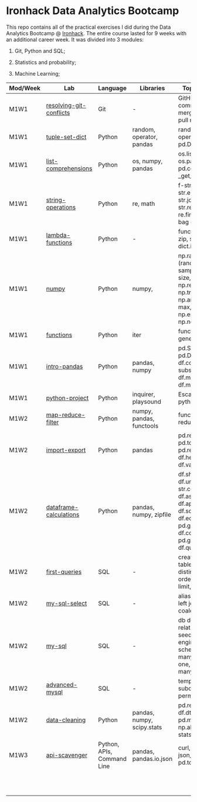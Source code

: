 # Ironhack Data Analytics Bootcamp

This repo contains all of the practical exercises I did during the Data Analytics Bootcamp @ [Ironhack](https://www.ironhack.com/en). The entire course lasted for 9 weeks with an additional career week. It was divided into 3 modules:

1. Git, Python and SQL;

2. Statistics and probability;

3. Machine Learning;

   

| Mod/Week | Lab                                                          | Language                   | Libraries                  | Topics/Methods                                               |
| -------- | ------------------------------------------------------------ | -------------------------- | -------------------------- | ------------------------------------------------------------ |
| M1W1     | [resolving-git-conflicts](https://github.com/ricardozacarias/ironhack-labs/tree/master/M1-W1-lab-resolving-git-conflicts) | Git                        | -                          | GitHub, add, commit, push, pull, merge, conflicts, pull requests |
| M1W1     | [tuple-set-dict](https://github.com/ricardozacarias/ironhack-labs/tree/master/M1-W1-lab-tuple-set-dict) | Python                     | random, operator, pandas   | random.sample, operator.itemgetter, pd.DataFrame             |
| M1W1     | [list-comprehensions](https://github.com/ricardozacarias/ironhack-labs/tree/master/M1-W1-lab-list-comprehensions) | Python                     | os, numpy, pandas          | os.listdir, os.path.join, pd.concat,np.array, _get_numeric_data |
| M1W1     | [string-operations](https://github.com/ricardozacarias/ironhack-labs/tree/master/M1-W1-lab-string-operations) | Python                     | re, math                   | f-strings, str.lower, str.endswith, str.join, str.split, str.replace, re.findall, re.search, bag of words |
| M1W1     | [lambda-functions](https://github.com/ricardozacarias/ironhack-labs/tree/master/M1-W1-lab-lambda-functions) | Python                     | -                          | functions, lambda, zip, sorted, dict.items                   |
| M1W1     | [numpy](https://github.com/ricardozacarias/ironhack-labs/tree/master/M1-W1-lab-numpy) | Python                     | numpy,                     | np.random (random, rand, sample), np.ones, size, shape, np.reshape, np.transpose, np.array_equal, max, min, mean, np.empty, np.nditer, |
| M1W1     | [functions](https://github.com/ricardozacarias/ironhack-labs/tree/master/M1-W1-functions) | Python                     | iter                       | functions, iterators, generators, yield                      |
| M1W1     | [intro-pandas](https://github.com/ricardozacarias/ironhack-labs/tree/master/M1-W1-lab-intro-pandas) | Python                     | pandas, numpy              | pd.Series, pd.DataFrame, df.columns, subsetting, df.mean, df.max, df.median, df.sum |
| M1W1     | [python-project](https://github.com/ricardozacarias/ironhack-labs/tree/master/M1-W1-python-project) | Python                     | inquirer, playsound        | Escape Room python text game                                 |
| M1W2     | [map-reduce-filter](https://github.com/ricardozacarias/ironhack-labs/tree/master/M1-W2-lab-map-reduce-filter) | Python                     | numpy, pandas, functools   | functions, map, reduce, filter                               |
| M1W2     | [import-export](https://github.com/ricardozacarias/ironhack-labs/tree/master/M1-W2-lab-import-export) | Python                     | pandas                     | pd.read_csv, pd.to_csv, pd.read_excel, df.head, df.value_counts |
| M1W2     | [dataframe-calculations](https://github.com/ricardozacarias/ironhack-labs/tree/master/M1-W2-lab-dataframe-calculations) | Python                     | pandas, numpy, zipfile     | df.shape, df.unique, str.contains, df.astype, df.isnull, df.apply, df.sort_values, df.equals, pd.get_dummies, df.corr, df.drop, pd.groupby.agg, df.quantile, |
| M1W2     | [first-queries](https://github.com/ricardozacarias/ironhack-labs/tree/master/M1-W2-lab-mysql-first-queries) | SQL                        | -                          | create db, create table, select, distinct, group by, order by, where, limit, count |
| M1W2     | [my-sql-select](https://github.com/ricardozacarias/ironhack-labs/tree/master/M1-W2-lab-mysql-select) | SQL                        | -                          | aliases, inner join, left join, sum, coalesce,               |
| M1W2     | [my-sql](https://github.com/ricardozacarias/ironhack-labs/tree/master/M1-W2-lab-mysql) | SQL                        | -                          | db design, table relationships, db seeding, forward engineering schemas, one-to-many, many-to-one, many-to-many, linking tables |
| M1W2     | [advanced-mysql](https://github.com/ricardozacarias/ironhack-labs/tree/master/M1-W2-lab-advanced-mysql) | SQL                        | -                          | temporary tables, subqueries, permanent tables               |
| M1W2     | [data-cleaning](https://github.com/ricardozacarias/ironhack-labs/tree/master/M1-W2-lab-data-cleaning) | Python                     | pandas, numpy, scipy.stats | pd.rename, df.dtypes, pd.merge, df.fillna, np.abs, stats.zscore |
| M1W3     | [api-scavenger](https://github.com/ricardozacarias/ironhack-labs/tree/master/M1-W3-lab-api-scavenger) | Python, APIs, Command Line | pandas, pandas.io.json     | curl, pd.read_json, json_normalize, pd.to_datetime           |
|          |                                                              |                            |                            |                                                              |
|          |                                                              |                            |                            |                                                              |
|          |                                                              |                            |                            |                                                              |
|          |                                                              |                            |                            |                                                              |
|          |                                                              |                            |                            |                                                              |
|          |                                                              |                            |                            |                                                              |
|          |                                                              |                            |                            |                                                              |
|          |                                                              |                            |                            |                                                              |
|          |                                                              |                            |                            |                                                              |
|          |                                                              |                            |                            |                                                              |
|          |                                                              |                            |                            |                                                              |



